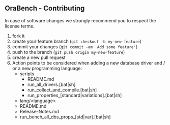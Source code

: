 ## OraBench - Contributing

In case of software changes we strongly recommend you to respect the license terms.

1. fork it
1. create your feature branch (`git checkout -b my-new-feature`)
1. commit your changes (`git commit -am 'Add some feature'`)
1. push to the branch (`git push origin my-new-feature`)
1. create a new pull request
1. Action points to be considered when adding a new database driver and / or a new programming language:
    - scripts
        - README.md
        - run_all_drivers.[bat|sh]
        - run_collect_and_compile.[bat|sh]
        - run_properties_[standard|variations].[bat|sh]
    - lang/\<language\>
    - README.md
    - Release-Notes.md
    - run_bench_all_dbs_props_[std|var].[bat|sh]
